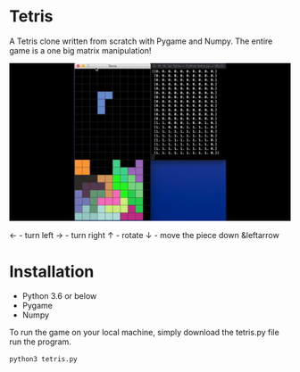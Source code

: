 # Tetris
A Tetris clone written from scratch with Pygame and Numpy. The entire game is a one big matrix manipulation!

![](tetris_demo.gif)

&#8592; - turn left
&#8594; - turn right
&#8593; - rotate
&#8595; - move the piece down
&leftarrow

# Installation
- Python 3.6 or below
- Pygame
- Numpy

To run the game on your local machine, simply download the tetris.py file run the program.
```bash
python3 tetris.py
```
